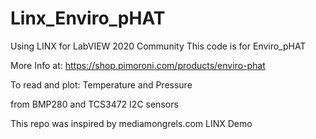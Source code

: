 # Linx_Enviro_pHAT

Using LINX for LabVIEW 2020 Community
This code is for Enviro_pHAT

More Info at:
https://shop.pimoroni.com/products/enviro-phat

To read and plot:
Temperature and Pressure 

from BMP280 and TCS3472 I2C sensors

This repo was inspired by mediamongrels.com LINX Demo
